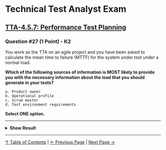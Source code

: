 # Technical Test Analyst Exam

## [TTA-4.5.7: Performance Test Planning](../4-quality-characteristics-for-technical-testing/4.5-performance-testing.md#457-performance-test-planning)

### Question #27 (1 Point) - K2

You work as the TTA on an agile project and you have been asked to calculate the mean time to failure (MTTF) for the system under test under a normal load.

**Which of the following sources of information is MOST likely to provide you with the necessary information about the load that you should generate in your tests?**

    a. Product owner
    b. Operational profile
    c. Scrum master
    d. Test environment requirements

**Select ONE option.**

---

<details>
<summary><strong>Show Result</strong></summary>

#### Correct Answer: b

    a. Is not correct. The Product owner may have provided input on what the load is expected to be, but they are unlikely to know the expected load in sufficient detail
    b. Is correct. The operational profile should define how the system is expected to be used in normal conditions
    c. Is not correct. The Scrum Master may not be a subject matter expert on reliability and is unlikely to know the expected load in sufficient detail
    d. Is not correct. Although the test environment requirements will include the ability to generate loads based on the operational profile, they will not define those loads

</details>

---

[↑ Table of Contents](../../README.md#table-of-contents) | [← Previous Page](question-26.md) | [Next Page →](question-28.md)
